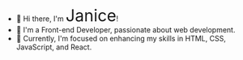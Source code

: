 - 👋 Hi there, I'm <span style="font-size: 2rem">Janice</span>!
- 👀 I'm a Front-end Developer, passionate about web development.
- 🌱 Currently, I'm focused on enhancing my skills in HTML, CSS, JavaScript, and React.

<!---
janiceli0/janiceli0 is a ✨ special ✨ repository because its `README.md` (this file) appears on your GitHub profile.
You can click the Preview link to take a look at your changes.
--->
